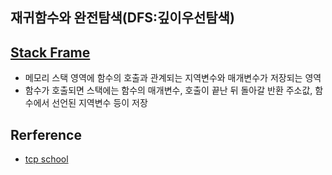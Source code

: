## 재귀함수와 완전탐색(DFS:깊이우선탐색)

## [Stack Frame](http://www.tcpschool.com/c/c_memory_stackframe)

- 메모리 스택 영역에 함수의 호출과 관계되는 지역변수와 매개변수가 저장되는 영역
- 함수가 호출되면 스택에는 함수의 매개변수, 호출이 끝난 뒤 돌아갈 반환 주소값, 함수에서 선언된 지역변수 등이 저장

## Rerference

- [tcp school](http://www.tcpschool.com/c/c_memory_stackframe)

